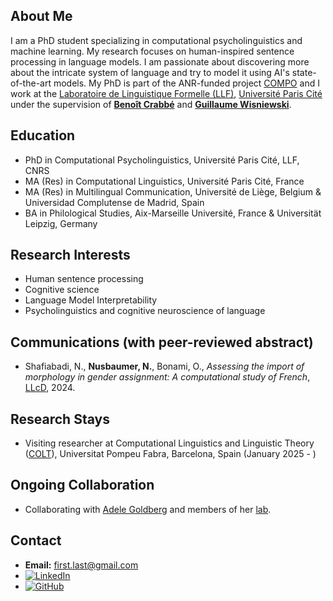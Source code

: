


## About Me
I am a PhD student specializing in computational psycholinguistics and machine learning. My research focuses on human-inspired sentence processing in language models. I am passionate about discovering more about the intricate system of language and try to model it using AI's state-of-the-art models. My PhD is part of the ANR-funded project [COMPO](https://anr-compo.github.io) and I work at the [Laboratoire de Linguistique Formelle (LLF)](http://www.llf.cnrs.fr/fr/presentation), [Université Paris Cité](https://u-paris.fr) under the supervision of [**Benoît Crabbé**](https://scholar.google.com/citations?user=9vyYVd0AAAAJ&hl=fr&oi=ao) and [**Guillaume Wisniewski**](https://scholar.google.com/citations?user=knVG9GIAAAAJ&hl=fr&oi=ao).

## Education
- PhD in Computational Psycholinguistics, Université Paris Cité, LLF, CNRS
- MA (Res) in Computational Linguistics, Université Paris Cité, France
- MA (Res) in Multilingual Communication, Université de Liège, Belgium & Universidad Complutense de Madrid, Spain
- BA in Philological Studies, Aix-Marseille Université, France & Universität Leipzig, Germany

## Research Interests
- Human sentence processing
- Cognitive science 
- Language Model Interpretability
- Psycholinguistics and cognitive neuroscience of language 

## Communications (with peer-reviewed abstract)
- Shafiabadi, N., **Nusbaumer, N.**, Bonami, O., _Assessing the import of morphology in gender assignment: A computational study of French_, [LLcD](https://llcd2024.sciencesconf.org), 2024.

## Research Stays
- Visiting researcher at Computational Linguistics and Linguistic Theory ([COLT](https://www.upf.edu/web/colt)), Universitat Pompeu Fabra, Barcelona, Spain (January 2025 - ) 

## Ongoing Collaboration
- Collaborating with [Adele Goldberg](https://scholar.google.com/citations?user=aK42DkQAAAAJ&hl=fr&oi=ao) and members of her [lab](https://adele.scholar.princeton.edu/people).

## Contact
- **Email:** first.last@gmail.com
- [![LinkedIn](https://img.shields.io/badge/LinkedIn-Profile-blue?logo=linkedin)](https://fr.linkedin.com/in/nina-nusbaumer-752aab182/en)
- [![GitHub](https://img.shields.io/badge/GitHub-Profile-black?logo=github)](https://github.com/NinaNusb)


